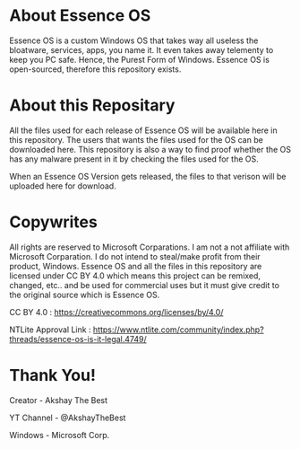 # About Essence OS

Essence OS is a custom Windows OS that takes way all useless the bloatware, services, apps, you name it. It even takes away telementy to keep you PC safe. Hence, the Purest Form of Windows. Essence OS is open-sourced, therefore this repository exists.

# About this Repositary

All the files used for each release of Essence OS will be available here in this repository. The users that wants the files used for the OS can be downloaded here. This repository is also a way to find proof whether the OS has any malware present in it by checking the files used for the OS.

When an Essence OS Version gets released, the files to that verison will be uploaded here for download.


# Copywrites

All rights are reserved to Microsoft Corparations. I am not a not affiliate with Microsoft Corparation. I do not intend to steal/make profit from their product, Windows. Essence OS and all the files in this repository are licensed under CC BY 4.0 which means this project can be remixed, changed, etc.. and be used for commercial uses but it must give credit to the original source which is Essence OS.


CC BY 4.0 : https://creativecommons.org/licenses/by/4.0/

NTLite Approval Link : https://www.ntlite.com/community/index.php?threads/essence-os-is-it-legal.4749/

# Thank You!

Creator - Akshay The Best

YT Channel - @AkshayTheBest

Windows - Microsoft Corp.
